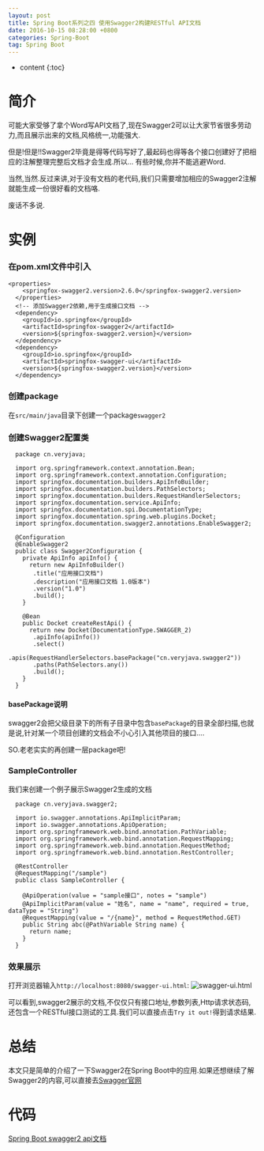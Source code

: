 ```yaml
---
layout: post
title: Spring Boot系列之四 使用Swagger2构建RESTful API文档
date: 2016-10-15 08:28:00 +0800
categories: Spring-Boot
tag: Spring Boot
---
```


* content
{:toc}

简介
=======================

可能大家受够了拿个Word写API文档了,现在Swagger2可以让大家节省很多劳动力,而且展示出来的文档,风格统一,功能强大.

但是!但是!!Swagger2毕竟是得等代码写好了,最起码也得等各个接口创建好了把相应的注解整理完整后文档才会生成.所以...
有些时候,你并不能逃避Word.

当然,当然.反过来讲,对于没有文档的老代码,我们只需要增加相应的Swagger2注解就能生成一份很好看的文档咯.

废话不多说.

实例
====================

### 在pom.xml文件中引入

    <properties>
        <springfox-swagger2.version>2.6.0</springfox-swagger2.version>
      </properties>
      <!-- 添加Swagger2依赖,用于生成接口文档 -->
      <dependency>
        <groupId>io.springfox</groupId>
        <artifactId>springfox-swagger2</artifactId>
        <version>${springfox-swagger2.version}</version>
      </dependency>
      <dependency>
        <groupId>io.springfox</groupId>
        <artifactId>springfox-swagger-ui</artifactId>
        <version>${springfox-swagger2.version}</version>
      </dependency>

### 创建package

在`src/main/java`目录下创建一个package`swagger2`

### 创建Swagger2配置类

      package cn.veryjava;

      import org.springframework.context.annotation.Bean;
      import org.springframework.context.annotation.Configuration;
      import springfox.documentation.builders.ApiInfoBuilder;
      import springfox.documentation.builders.PathSelectors;
      import springfox.documentation.builders.RequestHandlerSelectors;
      import springfox.documentation.service.ApiInfo;
      import springfox.documentation.spi.DocumentationType;
      import springfox.documentation.spring.web.plugins.Docket;
      import springfox.documentation.swagger2.annotations.EnableSwagger2;

      @Configuration
      @EnableSwagger2
      public class Swagger2Configuration {
        private ApiInfo apiInfo() {
          return new ApiInfoBuilder()
           .title("应用接口文档")
           .description("应用接口文档 1.0版本")
           .version("1.0")
           .build();
        }

        @Bean
        public Docket createRestApi() {
          return new Docket(DocumentationType.SWAGGER_2)
           .apiInfo(apiInfo())
           .select()
           .apis(RequestHandlerSelectors.basePackage("cn.veryjava.swagger2"))
           .paths(PathSelectors.any())
           .build();
        }
      }

#### basePackage说明

  swagger2会把父级目录下的所有子目录中包含`basePackage`的目录全部扫描,也就是说,针对某一个项目创建的文档会不小心引入其他项目的接口....

  SO.老老实实的再创建一层package吧!

### SampleController

我们来创建一个例子展示Swagger2生成的文档

      package cn.veryjava.swagger2;

      import io.swagger.annotations.ApiImplicitParam;
      import io.swagger.annotations.ApiOperation;
      import org.springframework.web.bind.annotation.PathVariable;
      import org.springframework.web.bind.annotation.RequestMapping;
      import org.springframework.web.bind.annotation.RequestMethod;
      import org.springframework.web.bind.annotation.RestController;

      @RestController
      @RequestMapping("/sample")
      public class SampleController {

        @ApiOperation(value = "sample接口", notes = "sample")
        @ApiImplicitParam(value = "姓名", name = "name", required = true, dataType = "String")
        @RequestMapping(value = "/{name}", method = RequestMethod.GET)
        public String abc(@PathVariable String name) {
          return name;
        }
      }
### 效果展示

  打开浏览器输入`http://localhost:8080/swagger-ui.html`:
  ![swagger-ui.html](https://github.com/sunshineasbefore/resource/blob/master/swagger2.png?raw=true)

  可以看到,swagger2展示的文档,不仅仅只有接口地址,参数列表,Http请求状态码,还包含一个RESTful接口测试的工具.我们可以直接点击`Try it out!`得到请求结果.

总结
======

本文只是简单的介绍了一下Swagger2在Spring Boot中的应用.如果还想继续了解Swagger2的内容,可以直接去[Swagger官网](http://swagger.io/)

代码
===

[Spring Boot swagger2 api文档](https://github.com/sunshineasbefore/veryjava.spring.boot/tree/master/swagger)
